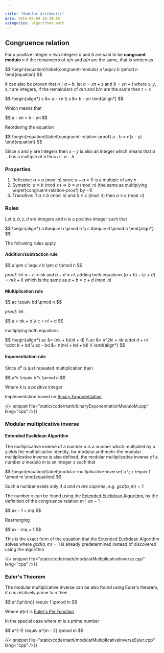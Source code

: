 ```yaml
---

title: "Modular Arithmetic"
date: 2015-06-04 16:29:18
categories: algorithms math
---
```


## Congruence relation

For a positive integer $n$ two integers $a$ and $b$ are said to be **congruent modulo** $n$ if the remainders of $a / n$ and $b / n$ are the same, that is written as

<div>$$
\begin{equation}\label{congruent-modulo}
a \equiv b \pmod n
\end{equation}
$$</div>

it can also be proven that $n \mid a - b$, let $a = xn + s$ and $b = yn + t$ where $x, y, s, t$ are integers, if the remainders of $a/n$ and $b/n$ are the same then $t = s$

<div>$$
\begin{align*}
s &= a - xn \\
s &= b - yn
\end{align*}
$$</div>

Which means that

<div>$$
a - xn = b - yn
$$</div>

Reordering the equation

<div>$$
\begin{equation}\label{congruent-relation-proof}
a - b = n(x - y)
\end{equation}
$$</div>

Since $x$ and $y$ are integers then $x - y$ is also an integer which means that $a - b$ is a multiple of $n$ thus $n \mid a - b$

### Properties

1. Reflexive: $a \equiv a \pmod n$ since $a - a = 0$ is a multiple of any $n$
2. Symetric: $a \equiv b \pmod n \Rightarrow b \equiv a \pmod n$ (the same as multiplying \eqref{congruent-relation-proof} by $-1$)
3. Transitive: if $a \equiv b \pmod n$ and $b \equiv c \pmod n$ then $a \equiv c \pmod n$

### Rules

Let $a, b, c, d$ are integers and $n$ is a positive integer such that

<div>$$
\begin{align*}
a &\equiv b \pmod n \\
c &\equiv d \pmod n
\end{align*}
$$</div>

The following rules apply

#### Addition/subtraction rule

<div>$$
a \pm c \equiv b \pm d \pmod n
$$</div>

*proof:* let $a - c = nk$ and $b - d = nl$, adding both equations $(a + b) - (c + d) = n(k + l)$ which is the same as $a + b \equiv c + d \pmod n$

#### Multiplication rule

<div>$$
ac \equiv bd \pmod n
$$</div>

*proof:* let

<div>$$
a = nk + b \\
c = nl + d
$$</div>

multiplying both equations

<div>$$
\begin{align*}
ac &= (nk + b)(nl + d) \\
ac &= n^2kl + nk \cdot d + nl \cdot b + bd \\
ac - bd &= n(nkl + kd + bl) \\
\end{align*}
$$</div>

#### Exponentiation rule

Since $a^k$ is just repeated multiplication then

<div>$$
a^k \equiv b^k \pmod n
$$</div>

Where $k$ is a positive integer

Implementation based on [Binary Exponentiation](./binary-exponentiation.markdown)

{{< snippet file="static/code/math/binaryExponentiationModuloM.cpp" lang="cpp" />}}

### Modular multiplicative inverse

#### Extended Euclidean Algorithm

The multiplicative inverse of a number $a$ is a number which multiplied by $a$ yields the multiplicative identity, for modular arithmetic the modular multiplicative inverse is also defined, the modular multiplicative inverse of a number $a$ modulo $m$ is an integer $x$ such that

<div>$$
\begin{equation}\label{modular-multiplicative-inverse}
a \; x \equiv 1 \pmod m
\end{equation}
$$</div>

Such a number exists only if *$a$ and $m$ are coprime*, e.g. $gcd(a, m) = 1$

The number $x$ can be found using the [Extended Euclidean Algorithm](./extended-euclidean-algorithm.html), by the definition of the congruence relation $m \mid ax - 1$

<div>$$
ax - 1 = mq
$$</div>

Rearranging

<div>$$
ax - mq = 1
$$</div>

This is the exact form of the equation that the Extended Euclidean Algorithm solves where $gcd(a, m) = 1$ is already predetermined instead of discovered using the algorithm

{{< snippet file="static/code/math/modularMultiplicativeInverse.cpp" lang="cpp" />}}

### Euler's Theorem

The modular multiplicative inverse can be also found using Euler's theorem, if $a$ is relatively prime to $n$ then

<div>$$
a^{\phi(m)} \equiv 1 \pmod m
$$</div>

Where $\phi(n)$ is [Euler's Phi Function](./eulers-phi.html)

In the special case where $m$ is a prime number

<div>$$
a^{-1} \equiv a^{m - 2} \pmod m
$$</div>

{{< snippet file="static/code/math/modularMultiplicativeInverseEuler.cpp" lang="cpp" />}}
